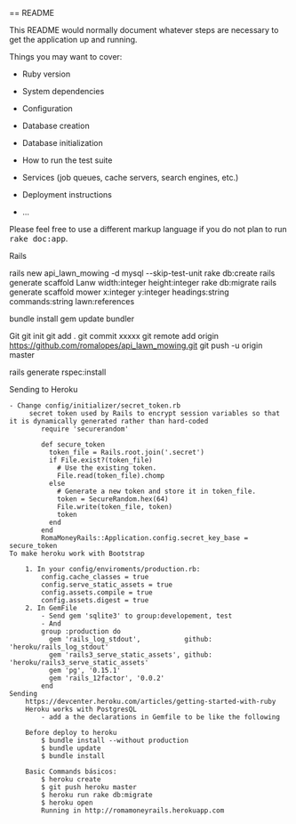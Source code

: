 == README

This README would normally document whatever steps are necessary to get the
application up and running.

Things you may want to cover:

* Ruby version

* System dependencies

* Configuration

* Database creation

* Database initialization

* How to run the test suite

* Services (job queues, cache servers, search engines, etc.)

* Deployment instructions

* ...


Please feel free to use a different markup language if you do not plan to run
<tt>rake doc:app</tt>.

Rails 

rails new api_lawn_mowing -d mysql  --skip-test-unit
rake db:create
rails generate scaffold Lanw width:integer height:integer
rake db:migrate
rails generate scaffold mower x:integer y:integer headings:string commands:string lawn:references

bundle install
gem update bundler


Git
      git init
      git add . 
      git commit xxxxx
      git remote add origin https://github.com/romalopes/api_lawn_mowing.git
      git push -u origin master


rails generate rspec:install


Sending to Heroku

	- Change config/initializer/secret_token.rb
		 secret token used by Rails to encrypt session variables so that it is dynamically generated rather than hard-coded
			require 'securerandom'

			def secure_token
			  token_file = Rails.root.join('.secret')
			  if File.exist?(token_file)
			    # Use the existing token.
			    File.read(token_file).chomp
			  else
			    # Generate a new token and store it in token_file.
			    token = SecureRandom.hex(64)
			    File.write(token_file, token)
			    token
			  end
			end
			RomaMoneyRails::Application.config.secret_key_base = secure_token		 
	To make heroku work with Bootstrap
		
		1. In your config/enviroments/production.rb:
			config.cache_classes = true
			config.serve_static_assets = true
			config.assets.compile = true
			config.assets.digest = true
		2. In GemFile
			- Send gem 'sqlite3' to group:developement, test
			- And
			group :production do
			  gem 'rails_log_stdout',           github: 'heroku/rails_log_stdout'
			  gem 'rails3_serve_static_assets', github: 'heroku/rails3_serve_static_assets'
			  gem 'pg', '0.15.1'
			  gem 'rails_12factor', '0.0.2'
			end
	Sending
		https://devcenter.heroku.com/articles/getting-started-with-ruby
		Heroku works with PostgresQL
			- add a the declarations in Gemfile to be like the following

		Before deploy to heroku
			$ bundle install --without production
			$ bundle update
			$ bundle install

		Basic Commands básicos:
			$ heroku create
			$ git push heroku master
			$ heroku run rake db:migrate
			$ heroku open
			Running in http://romamoneyrails.herokuapp.com